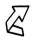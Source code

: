 <svg width="78" height="101" viewBox="0 0 78 101" fill="none" xmlns="http://www.w3.org/2000/svg">
<g clip-path="url(#clip0_1_65)">
<path d="M48.4599 1.30999C50.6999 1.30999 52.9399 1.22999 55.1699 1.30999C60.118 1.64898 65.0861 1.56534 70.02 1.05999C71.927 0.8672 73.8462 0.823729 75.76 0.929988C76.085 0.936459 76.4035 1.02206 76.688 1.17938C76.9724 1.33669 77.2143 1.56098 77.3925 1.83282C77.5708 2.10466 77.6801 2.41583 77.711 2.73944C77.7419 3.06304 77.6935 3.38933 77.5699 3.69C77.1299 5.05 76.57 6.4 76.03 7.69C71.98 17.08 67.9399 26.48 63.3599 35.63C63.0244 36.1751 62.7494 36.7552 62.5399 37.36C61.5399 41.28 59.3599 44.68 57.9499 48.41C57.3972 49.7365 56.7592 51.0259 56.0399 52.27C55.7219 52.822 55.3501 53.3412 54.9299 53.82C54.7553 54.0925 54.515 54.3167 54.231 54.472C53.9471 54.6273 53.6285 54.7087 53.3049 54.7087C52.9812 54.7087 52.6628 54.6273 52.3789 54.472C52.0949 54.3167 51.8545 54.0925 51.6799 53.82C49.8299 50.82 48.0999 47.82 46.3099 44.74C45.5799 43.51 44.8499 42.27 44.0699 41.07C43.9618 40.9835 43.8334 40.9261 43.6969 40.9033C43.5603 40.8806 43.4202 40.8932 43.2899 40.94C42.7197 41.491 42.1979 42.0898 41.7299 42.73C38.7299 46.87 35.7299 51.03 32.7299 55.16C31.9668 56.1862 31.1455 57.1678 30.27 58.1C29.3585 59.2176 28.651 60.4869 28.1799 61.85C28.1136 61.9942 28.078 62.1507 28.0752 62.3094C28.0723 62.4681 28.1024 62.6257 28.1634 62.7723C28.2245 62.9188 28.3152 63.0511 28.4299 63.1609C28.5446 63.2706 28.6808 63.3554 28.8299 63.41C29.7075 63.7926 30.6056 64.1264 31.52 64.41C38.61 66.41 45.52 68.97 52.4 71.49C53.15 71.76 53.9299 71.96 54.6699 72.26C55.1227 72.4286 55.5258 72.7084 55.8421 73.0736C56.1584 73.4388 56.3778 73.8777 56.4799 74.35C56.9899 76.69 57.5399 79.03 57.9699 81.35C58.7833 85.75 59.5533 90.1567 60.28 94.57C60.4349 95.5151 60.4718 96.4758 60.39 97.43C60.3546 97.9022 60.2186 98.3615 59.9912 98.7768C59.7637 99.1922 59.45 99.5542 59.0711 99.8383C58.6923 100.122 58.2571 100.322 57.7946 100.424C57.3322 100.526 56.8532 100.528 56.39 100.43C49.39 98.85 42.39 97.28 35.39 95.53C26.56 93.31 17.7699 90.89 8.83993 89.07C8.21993 88.94 7.60996 88.73 6.99996 88.55C6.60926 88.4643 6.2503 88.2709 5.96395 87.9916C5.67761 87.7124 5.47536 87.3584 5.37997 86.97C4.78997 84.48 4.18999 81.97 3.64999 79.5C3.41999 78.41 3.34991 77.28 3.19991 76.17C2.54991 71.1 1.99993 66.02 0.969934 61C0.615081 59.347 0.630973 57.6359 1.01657 55.9897C1.40216 54.3436 2.14784 52.8034 3.19991 51.48C7.46991 45.89 11.1999 39.93 16.0499 34.76C16.4032 34.4332 16.7186 34.0675 16.99 33.67C19.55 29.19 23.1299 25.5 26.3499 21.53C27.4999 20.12 27.8599 18.91 26.8199 17.26C25.2099 14.68 23.8199 11.99 22.3099 9.34002C21.8155 8.5188 21.3875 7.6594 21.03 6.77001C20.8843 6.31343 20.8373 5.83107 20.8923 5.35498C20.9473 4.87888 21.1028 4.41992 21.3487 4.00854C21.5946 3.59716 21.9252 3.24281 22.3184 2.96893C22.7117 2.69505 23.1588 2.5079 23.63 2.41998C27.8817 1.67756 32.1946 1.34271 36.51 1.41998C40.51 1.51998 44.51 1.34998 48.51 1.29998V1.30999H48.4599ZM50.77 6.66998C45.46 6.75998 40.66 6.81 35.87 6.94C33.35 7.01 30.7799 6.29998 28.3399 7.41998C27.6899 7.71998 28.02 8.41997 31.5 14.6C33.81 18.68 33.8 19.12 30.65 22.52C26.773 26.5554 23.2905 30.9521 20.25 35.65C19.4524 36.8463 18.5559 37.9736 17.5699 39.02C13.6515 43.6536 9.97973 48.4903 6.56991 53.51C5.99846 54.2768 5.60127 55.159 5.40609 56.0951C5.21092 57.0313 5.22246 57.9988 5.43991 58.93C6.08991 62.21 6.43991 65.55 6.94991 68.87C7.23991 70.93 7.43997 72.99 7.75997 75.05C7.97997 76.47 8.29997 77.87 8.62997 79.26C8.68476 79.3886 8.76973 79.502 8.87765 79.5908C8.98557 79.6795 9.11326 79.741 9.24996 79.77C9.405 79.7745 9.55934 79.7476 9.7037 79.6908C9.84806 79.6341 9.9794 79.5488 10.0899 79.44C12.2915 77.1183 14.2145 74.5476 15.8199 71.78C16.7738 69.9492 17.9862 68.2652 19.4199 66.78C20.0422 66.0561 20.601 65.2799 21.0899 64.46C21.8678 63.2531 22.709 62.0881 23.6099 60.97C24.864 59.5202 25.9946 57.9682 26.99 56.33C27.8321 54.9734 28.7537 53.6678 29.75 52.42C33.75 47.42 37.57 42.31 41.14 37C41.67 36.21 42.27 35.45 42.88 34.71C43.1814 34.3462 43.5162 34.0114 43.88 33.71C44.2745 33.4321 44.7613 33.3175 45.2384 33.3902C45.7155 33.4629 46.146 33.7172 46.4399 34.1C47.8999 36.57 49.2999 39.1 50.7199 41.58C51.5099 42.97 52.2899 44.36 53.0999 45.73C53.5299 46.45 54.1999 46.47 54.5499 45.79C55.9853 43.3021 57.2129 40.6999 58.2199 38.01C58.7608 36.5066 59.392 35.0373 60.1099 33.61C63.6766 25.7566 67.2432 17.9067 70.8099 10.06C71.1438 9.33806 71.3921 8.57957 71.5499 7.79998C71.5668 7.68501 71.5609 7.56784 71.5323 7.4552C71.5037 7.34255 71.4531 7.23665 71.3834 7.14367C71.3137 7.0507 71.2262 6.9725 71.1261 6.91351C71.0259 6.85452 70.915 6.81591 70.7999 6.79998C70.1772 6.68128 69.5435 6.63102 68.9099 6.65002C62.7099 7.00002 56.48 6.82998 50.77 6.66998ZM54.8599 92.18C54.0799 87.81 53.3199 84.18 52.8599 80.59C52.5699 78.43 51.76 77.17 49.5 76.59C47.24 76.01 45.01 74.97 42.75 74.22C37.16 72.36 31.5599 70.55 25.9599 68.7C25.602 68.5236 25.1956 68.471 24.8047 68.5507C24.4137 68.6303 24.0602 68.8376 23.7999 69.14C20.1799 73.5867 16.58 78.05 13 82.53C12.46 83.21 12.8299 83.97 13.8199 84.22C18.2999 85.34 22.82 86.43 27.26 87.55C34.83 89.44 42.3899 91.35 49.9699 93.22C51.1999 93.52 52.4699 93.7 53.7199 93.89C53.876 93.9008 54.0327 93.8802 54.1807 93.8294C54.3288 93.7786 54.4651 93.6986 54.5816 93.5942C54.6982 93.4897 54.7926 93.363 54.8593 93.2214C54.926 93.0799 54.9636 92.9264 54.9699 92.77C54.9481 92.5709 54.9113 92.3736 54.8599 92.18Z" fill="black"/>
</g>
<defs>
<clipPath id="clip0_1_65">
<rect width="77.01" height="99.71" fill="white" transform="translate(0.679993 0.910004)"/>
</clipPath>
</defs>
</svg>
